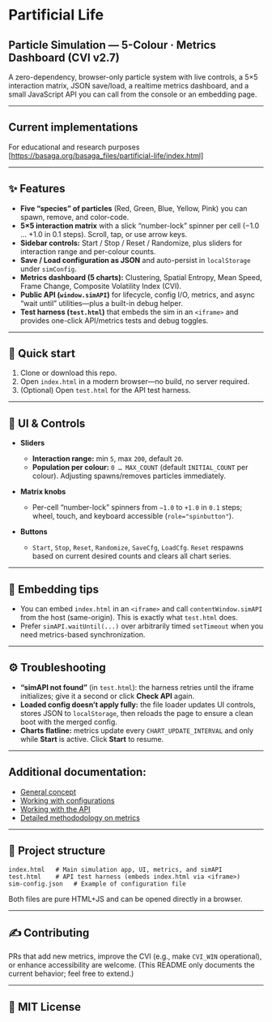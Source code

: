 # Partificial Life
## Particle Simulation — 5-Colour · Metrics Dashboard (CVI v2.7)

A zero-dependency, browser-only particle system with live controls, a 5×5 interaction matrix, JSON save/load, a realtime metrics dashboard, and a small JavaScript API you can call from the console or an embedding page.

---

## Current implementations

For educational and research purposes [https://basaga.org/basaga_files/partificial-life/index.html]  

---

## ✨ Features

* **Five “species” of particles** (Red, Green, Blue, Yellow, Pink) you can spawn, remove, and color-code.
* **5×5 interaction matrix** with a slick “number-lock” spinner per cell (−1.0 … +1.0 in 0.1 steps). Scroll, tap, or use arrow keys.
* **Sidebar controls:** Start / Stop / Reset / Randomize, plus sliders for interaction range and per-colour counts.
* **Save / Load configuration as JSON** and auto-persist in `localStorage` under `simConfig`.
* **Metrics dashboard (5 charts):** Clustering, Spatial Entropy, Mean Speed, Frame Change, Composite Volatility Index (CVI).
* **Public API (`window.simAPI`)** for lifecycle, config I/O, metrics, and async “wait until” utilities—plus a built-in debug helper.
* **Test harness (`test.html`)** that embeds the sim in an `<iframe>` and provides one-click API/metrics tests and debug toggles.

---

## 🏁 Quick start

1. Clone or download this repo.
2. Open `index.html` in a modern browser—no build, no server required.
3. (Optional) Open `test.html` for the API test harness.

---

## 🧰 UI & Controls

* **Sliders**

  * **Interaction range:** min `5`, max `200`, default `20`.
  * **Population per colour:** `0 … MAX_COUNT` (default `INITIAL_COUNT` per colour). Adjusting spawns/removes particles immediately.
* **Matrix knobs**

  * Per-cell “number-lock” spinners from `−1.0` to `+1.0` in `0.1` steps; wheel, touch, and keyboard accessible (`role="spinbutton"`).
* **Buttons**

  * `Start`, `Stop`, `Reset`, `Randomize`, `SaveCfg`, `LoadCfg`. `Reset` respawns based on current desired counts and clears all chart series.

---

## 🔌 Embedding tips

* You can embed `index.html` in an `<iframe>` and call `contentWindow.simAPI` from the host (same-origin). This is exactly what `test.html` does.
* Prefer `simAPI.waitUntil(...)` over arbitrarily timed `setTimeout` when you need metrics-based synchronization.

---

## ⚙️ Troubleshooting

* **“simAPI not found”** (in `test.html`): the harness retries until the iframe initializes; give it a second or click **Check API** again.
* **Loaded config doesn’t apply fully:** the file loader updates UI controls, stores JSON to `localStorage`, then reloads the page to ensure a clean boot with the merged config.
* **Charts flatline:** metrics update every `CHART_UPDATE_INTERVAL` and only while **Start** is active. Click **Start** to resume.

---

## Additional documentation:  
* [General concept](docs/concept.md)
* [Working with configurations](docs/configs.md)
* [Working with the API](docs/api.md)
* [Detailed methododology on metrics](docs/metrics.md)

---

## 📂 Project structure

```
index.html   # Main simulation app, UI, metrics, and simAPI
test.html    # API test harness (embeds index.html via <iframe>)
sim-config.json   # Example of configuration file   
```

Both files are pure HTML+JS and can be opened directly in a browser.

---

## ✍️ Contributing

PRs that add new metrics, improve the CVI (e.g., make `CVI_WIN` operational), or enhance accessibility are welcome. (This README only documents the current behavior; feel free to extend.)

---

## 📜 MIT License

